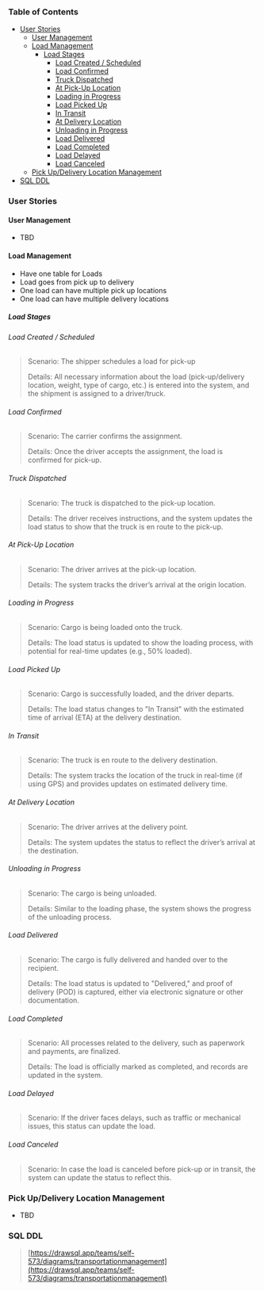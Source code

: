 
### Table of Contents
- [User Stories](#user-stories)
    - [User Management](#user-management)
    - [Load Management](#load-management)
        - [Load Stages](#load-stages)
            - [Load Created / Scheduled](#load-created--scheduled)
            - [Load Confirmed](#load-confirmed)
            - [Truck Dispatched](#truck-dispatched)
            - [At Pick-Up Location](#at-pick-up-location)
            - [Loading in Progress](#loading-in-progress)
            - [Load Picked Up](#load-picked-up)
            - [In Transit](#in-transit)
            - [At Delivery Location](#at-delivery-location)
            - [Unloading in Progress](#unloading-in-progress)
            - [Load Delivered](#load-delivered)
            - [Load Completed](#load-completed)
            - [Load Delayed](#load-delayed)
            - [Load Canceled](#load-canceled)
    - [Pick Up/Delivery Location Management](#pick-updelivery-location-management)
- [SQL DDL](#sql-ddl)

### User Stories

#### User Management
- TBD

#### Load Management
- Have one table for Loads
- Load goes from pick up to delivery
- One load can have multiple pick up locations
- One load can have multiple delivery locations

##### Load Stages
###### Load Created / Scheduled
> Scenario: The shipper schedules a load for pick-up
>
> Details: All necessary information about the load (pick-up/delivery location, weight, type of cargo, etc.) is entered into the system, and the shipment is assigned to a driver/truck.

###### Load Confirmed
> Scenario: The carrier confirms the assignment.
>
> Details: Once the driver accepts the assignment, the load is confirmed for pick-up.

###### Truck Dispatched
> Scenario: The truck is dispatched to the pick-up location.
>
> Details: The driver receives instructions, and the system updates the load status to show that the truck is en route to the pick-up.

###### At Pick-Up Location
> Scenario: The driver arrives at the pick-up location.
>
> Details: The system tracks the driver’s arrival at the origin location.

###### Loading in Progress
> Scenario: Cargo is being loaded onto the truck.
>
> Details: The load status is updated to show the loading process, with potential for real-time updates (e.g., 50% loaded).

###### Load Picked Up
> Scenario: Cargo is successfully loaded, and the driver departs.
>
> Details: The load status changes to "In Transit" with the estimated time of arrival (ETA) at the delivery destination.

###### In Transit
> Scenario: The truck is en route to the delivery destination.
>
> Details: The system tracks the location of the truck in real-time (if using GPS) and provides updates on estimated delivery time.

###### At Delivery Location
> Scenario: The driver arrives at the delivery point.
>
> Details: The system updates the status to reflect the driver’s arrival at the destination.

###### Unloading in Progress
> Scenario: The cargo is being unloaded.
>
> Details: Similar to the loading phase, the system shows the progress of the unloading process.

###### Load Delivered
> Scenario: The cargo is fully delivered and handed over to the recipient.
>
> Details: The load status is updated to "Delivered," and proof of delivery (POD) is captured, either via electronic signature or other documentation.

###### Load Completed
> Scenario: All processes related to the delivery, such as paperwork and payments, are finalized.
>
> Details: The load is officially marked as completed, and records are updated in the system.

###### Load Delayed
> Scenario: If the driver faces delays, such as traffic or mechanical issues, this status can update the load.

###### Load Canceled
> Scenario: In case the load is canceled before pick-up or in transit, the system can update the status to reflect this.

### Pick Up/Delivery Location Management
- TBD

### SQL DDL
> [https://drawsql.app/teams/self-573/diagrams/transportationmanagement](https://drawsql.app/teams/self-573/diagrams/transportationmanagement)
